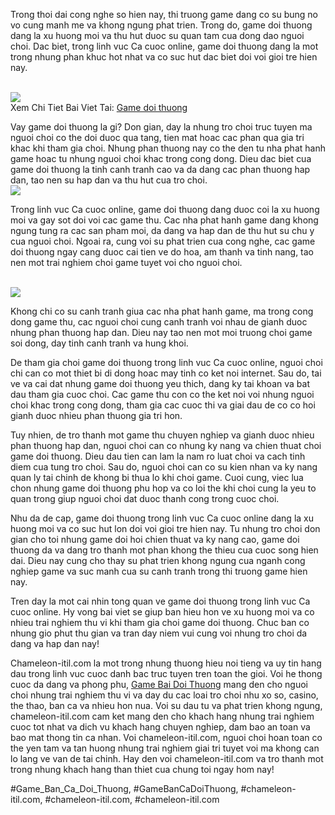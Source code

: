 <p>Trong thoi dai cong nghe so hien nay, thi truong game dang co su bung no vo cung manh me va khong ngung phat trien. Trong do, game doi thuong dang la xu huong moi va thu hut duoc su quan tam cua dong dao nguoi choi. Dac biet, trong linh vuc Ca cuoc online, game doi thuong dang la mot trong nhung phan khuc hot nhat va co suc hut dac biet doi voi gioi tre hien nay.</p><br><img src="https://chameleon-itil.com/wp-content/uploads/2025/03/game-bai-doi-thuong-pub-g-96-300x225.jpg"></br>
Xem Chi Tiet Bai Viet Tai: <a href="https://chameleon-itil.com/category/game-doi-thuong/">Game doi thuong</a><p>Vay game doi thuong la gi? Don gian, day la nhung tro choi truc tuyen ma nguoi choi co the doi duoc qua tang, tien mat hoac cac phan qua gia tri khac khi tham gia choi. Nhung phan thuong nay co the den tu nha phat hanh game hoac tu nhung nguoi choi khac trong cong dong. Dieu dac biet cua game doi thuong la tinh canh tranh cao va da dang cac phan thuong hap dan, tao nen su hap dan va thu hut cua tro choi.<br><img src="https://chameleon-itil.com/wp-content/uploads/2025/03/game-bai-doi-thuong-pub-g-99-300x225.jpg"></br><p>Trong linh vuc Ca cuoc online, game doi thuong dang duoc coi la xu huong moi va gay sot doi voi cac game thu. Cac nha phat hanh game dang khong ngung tung ra cac san pham moi, da dang va hap dan de thu hut su chu y cua nguoi choi. Ngoai ra, cung voi su phat trien cua cong nghe, cac game doi thuong ngay cang duoc cai tien ve do hoa, am thanh va tinh nang, tao nen mot trai nghiem choi game tuyet voi cho nguoi choi.</p><br><img src="https://chameleon-itil.com/wp-content/uploads/2025/03/game-bai-doi-thuong-pub-g-143-300x225.jpg"></br><p>Khong chi co su canh tranh giua cac nha phat hanh game, ma trong cong dong game thu, cac nguoi choi cung canh tranh voi nhau de gianh duoc nhung phan thuong hap dan. Dieu nay tao nen mot moi truong choi game soi dong, day tinh canh tranh va hung khoi.<p>De tham gia choi game doi thuong trong linh vuc Ca cuoc online, nguoi choi chi can co mot thiet bi di dong hoac may tinh co ket noi internet. Sau do, tai ve va cai dat nhung game doi thuong yeu thich, dang ky tai khoan va bat dau tham gia cuoc choi. Cac game thu con co the ket noi voi nhung nguoi choi khac trong cong dong, tham gia cac cuoc thi va giai dau de co co hoi gianh duoc nhieu phan thuong gia tri hon.</p><p>Tuy nhien, de tro thanh mot game thu chuyen nghiep va gianh duoc nhieu phan thuong hap dan, nguoi choi can co nhung ky nang va chien thuat choi game doi thuong. Dieu dau tien can lam la nam ro luat choi va cach tinh diem cua tung tro choi. Sau do, nguoi choi can co su kien nhan va ky nang quan ly tai chinh de khong bi thua lo khi choi game. Cuoi cung, viec lua chon nhung game doi thuong phu hop va co loi the khi choi cung la yeu to quan trong giup nguoi choi dat duoc thanh cong trong cuoc choi.<p>Nhu da de cap, game doi thuong trong linh vuc Ca cuoc online dang la xu huong moi va co suc hut lon doi voi gioi tre hien nay. Tu nhung tro choi don gian cho toi nhung game doi hoi chien thuat va ky nang cao, game doi thuong da va dang tro thanh mot phan khong the thieu cua cuoc song hien dai. Dieu nay cung cho thay su phat trien khong ngung cua nganh cong nghiep game va suc manh cua su canh tranh trong thi truong game hien nay.</p><p>Tren day la mot cai nhin tong quan ve game doi thuong trong linh vuc Ca cuoc online. Hy vong bai viet se giup ban hieu hon ve xu huong moi va co nhieu trai nghiem thu vi khi tham gia choi game doi thuong. Chuc ban co nhung gio phut thu gian va tran day niem vui cung voi nhung tro choi da dang va hap dan nay!</p><p>Chameleon-itil.com la mot trong nhung thuong hieu noi tieng va uy tin hang dau trong linh vuc cuoc danh bac truc tuyen tren toan the gioi. Voi he thong cuoc da dang va phong phu, <a href="https://chameleon-itil.com/">Game Bai Doi Thuong</a> mang den cho nguoi choi nhung trai nghiem thu vi va day du cac loai tro choi nhu xo so, casino, the thao, ban ca va nhieu hon nua. Voi su dau tu va phat trien khong ngung, chameleon-itil.com cam ket mang den cho khach hang nhung trai nghiem cuoc tot nhat va dich vu khach hang chuyen nghiep, dam bao an toan va bao mat thong tin ca nhan. Voi chameleon-itil.com, nguoi choi hoan toan co the yen tam va tan huong nhung trai nghiem giai tri tuyet voi ma khong can lo lang ve van de tai chinh. Hay den voi chameleon-itil.com va tro thanh mot trong nhung khach hang than thiet cua chung toi ngay hom nay!</p>
#Game_Ban_Ca_Doi_Thuong, #GameBanCaDoiThuong, #chameleon-itil.com, #chameleon-itil.com, #chameleon-itil.com
